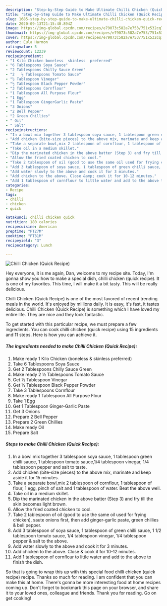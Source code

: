 ```yaml
---
description: "Step-by-Step Guide to Make Ultimate Chilli Chicken (Quick Recipe)"
title: "Step-by-Step Guide to Make Ultimate Chilli Chicken (Quick Recipe)"
slug: 1685-step-by-step-guide-to-make-ultimate-chilli-chicken-quick-recipe
date: 2020-09-13T21:15:40.894Z
image: https://img-global.cpcdn.com/recipes/e79073c582a7e753/751x532cq70/chilli-chicken-quick-recipe-recipe-main-photo.jpg
thumbnail: https://img-global.cpcdn.com/recipes/e79073c582a7e753/751x532cq70/chilli-chicken-quick-recipe-recipe-main-photo.jpg
cover: https://img-global.cpcdn.com/recipes/e79073c582a7e753/751x532cq70/chilli-chicken-quick-recipe-recipe-main-photo.jpg
author: Eula Harmon
ratingvalue: 5
reviewcount: 12239
recipeingredient:
- "1 Kilo Chicken boneless  skinless  preferred"
- "6 Tablespoons Soya Sauce"
- "2 Tablespoons Chilly Sauce Green"
- "2   ½ Tablespoons Tomato Sauce"
- "½ Tablespoon Vinegar"
- "½ Tablespoon Black Pepper Powder"
- "3 Tablespoons Cornflour"
- "1 Tablespoon All Purpose Flour"
- "1 Egg"
- "1 Tablespoon GingerGarlic Paste"
- "3 Onions"
- "2 Bell Pepper"
- "2 Green Chillies"
- " Oil"
- " Salt"
recipeinstructions:
- "In a bowl mix together 3 tablespoon soya sauce, 1 tablespoon green chilli sauce, 1 tablespoon tomato sauce,1/4 tablespoon vinegar, 1/4 tablespoon pepper and salt to taste."
- "Add chicken (bite-size pieces) to the above mix, marinate and keep aside it for 15 minutes."
- "Take a separate bowl,mix 2 tablespoon of cornflour, 1 tablespoon of flour, 1 egg, pinch of salt and 1 tablespoon of water. Beat the above well."
- "Take oil in a medium skillet."
- "Dip the marinated chicken in the above batter (Step 3) and fry till the skin becomes light brown."
- "Allow the fried coated chicken to cool."
- "Take 2 tablespoon of oil (good to use the same oil used for frying chicken), saute onions first, then add ginger-garlic paste, green chillies &amp; bell pepper."
- "Add 3 tablespoon of soya sauce, 1 tablespoon of green chilli sauce, 1 1/2 tablespoon tomato sauce, 1/4 tablespoon vinegar, 1/4 tablespoon pepper &amp; salt to the above."
- "Add water slowly to the above and cook it for 3 minutes."
- "Add chicken to the above. Close &amp; cook it for 10-12 minutes."
- "Add 1 tablespoon of cornflour to little water and add to the above to finish the dish."
categories:
- Recipe
tags:
- chilli
- chicken
- quick

katakunci: chilli chicken quick 
nutrition: 180 calories
recipecuisine: American
preptime: "PT27M"
cooktime: "PT31M"
recipeyield: "3"
recipecategory: Lunch

---
```



![Chilli Chicken (Quick Recipe)](https://img-global.cpcdn.com/recipes/e79073c582a7e753/751x532cq70/chilli-chicken-quick-recipe-recipe-main-photo.jpg)

Hey everyone, it is me again, Dan, welcome to my recipe site. Today, I'm gonna show you how to make a special dish, chilli chicken (quick recipe). It is one of my favorites. This time, I will make it a bit tasty. This will be really delicious.



Chilli Chicken (Quick Recipe) is one of the most favored of recent trending meals in the world. It's enjoyed by millions daily. It is easy, it's fast, it tastes delicious. Chilli Chicken (Quick Recipe) is something which I have loved my entire life. They are nice and they look fantastic.


To get started with this particular recipe, we must prepare a few ingredients. You can cook chilli chicken (quick recipe) using 15 ingredients and 11 steps. Here is how you can achieve it.

<!--inarticleads1-->

##### The ingredients needed to make Chilli Chicken (Quick Recipe):

1. Make ready 1 Kilo Chicken (boneless &amp; skinless  preferred)
1. Take 6 Tablespoons Soya Sauce
1. Get 2 Tablespoons Chilly Sauce Green
1. Make ready 2   ½ Tablespoons Tomato Sauce
1. Get ½ Tablespoon Vinegar
1. Get ½ Tablespoon Black Pepper Powder
1. Take 3 Tablespoons Cornflour
1. Make ready 1 Tablespoon All Purpose Flour
1. Take 1 Egg
1. Get 1 Tablespoon Ginger-Garlic Paste
1. Get 3 Onions
1. Prepare 2 Bell Pepper
1. Prepare 2 Green Chillies
1. Make ready  Oil
1. Prepare  Salt




<!--inarticleads2-->

##### Steps to make Chilli Chicken (Quick Recipe):

1. In a bowl mix together 3 tablespoon soya sauce, 1 tablespoon green chilli sauce, 1 tablespoon tomato sauce,1/4 tablespoon vinegar, 1/4 tablespoon pepper and salt to taste.
1. Add chicken (bite-size pieces) to the above mix, marinate and keep aside it for 15 minutes.
1. Take a separate bowl,mix 2 tablespoon of cornflour, 1 tablespoon of flour, 1 egg, pinch of salt and 1 tablespoon of water. Beat the above well.
1. Take oil in a medium skillet.
1. Dip the marinated chicken in the above batter (Step 3) and fry till the skin becomes light brown.
1. Allow the fried coated chicken to cool.
1. Take 2 tablespoon of oil (good to use the same oil used for frying chicken), saute onions first, then add ginger-garlic paste, green chillies &amp; bell pepper.
1. Add 3 tablespoon of soya sauce, 1 tablespoon of green chilli sauce, 1 1/2 tablespoon tomato sauce, 1/4 tablespoon vinegar, 1/4 tablespoon pepper &amp; salt to the above.
1. Add water slowly to the above and cook it for 3 minutes.
1. Add chicken to the above. Close &amp; cook it for 10-12 minutes.
1. Add 1 tablespoon of cornflour to little water and add to the above to finish the dish.




So that is going to wrap this up with this special food chilli chicken (quick recipe) recipe. Thanks so much for reading. I am confident that you can make this at home. There's gonna be more interesting food at home recipes coming up. Don't forget to bookmark this page on your browser, and share it to your loved ones, colleague and friends. Thank you for reading. Go on get cooking!
